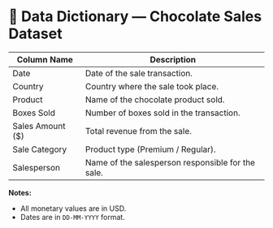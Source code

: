 # 📄 Data Dictionary — Chocolate Sales Dataset

| Column Name      | Description |
|------------------|-------------|
| Date             | Date of the sale transaction. |
| Country          | Country where the sale took place. |
| Product          | Name of the chocolate product sold. |
| Boxes Sold       | Number of boxes sold in the transaction. |
| Sales Amount ($) | Total revenue from the sale. |
| Sale Category    | Product type (Premium / Regular). |
| Salesperson      | Name of the salesperson responsible for the sale. |

**Notes:**
- All monetary values are in USD.
- Dates are in `DD-MM-YYYY` format.
